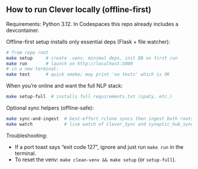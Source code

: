 ## How to run Clever locally (offline-first)

Requirements: Python 3.12. In Codespaces this repo already includes a devcontainer.

Offline-first setup installs only essential deps (Flask + file watcher):

```bash
# from repo root
make setup     # create .venv, minimal deps, init DB on first run
make run       # launch on http://localhost:5000
# in a new terminal:
make test      # quick smoke; may print 'no tests' which is OK
```

When you’re online and want the full NLP stack:

```bash
make setup-full  # installs full requirements.txt (spaCy, etc.)
```

Optional sync helpers (offline-safe):

```bash
make sync-and-ingest  # best-effort rclone syncs then ingest both roots
make watch            # live watch of Clever_Sync and synaptic_hub_sync
```

Troubleshooting:

- If a port toast says “exit code 127”, ignore and just run `make run` in the terminal.
- To reset the venv: `make clean-venv && make setup` (or `setup-full`).
